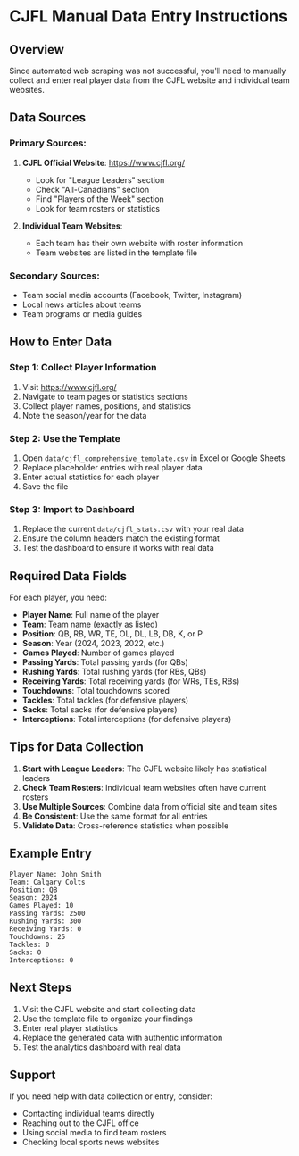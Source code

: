 
# CJFL Manual Data Entry Instructions

## Overview
Since automated web scraping was not successful, you'll need to manually collect and enter real player data from the CJFL website and individual team websites.

## Data Sources

### Primary Sources:
1. **CJFL Official Website**: https://www.cjfl.org/
   - Look for "League Leaders" section
   - Check "All-Canadians" section
   - Find "Players of the Week" section
   - Look for team rosters or statistics

2. **Individual Team Websites**:
   - Each team has their own website with roster information
   - Team websites are listed in the template file

### Secondary Sources:
- Team social media accounts (Facebook, Twitter, Instagram)
- Local news articles about teams
- Team programs or media guides

## How to Enter Data

### Step 1: Collect Player Information
1. Visit https://www.cjfl.org/
2. Navigate to team pages or statistics sections
3. Collect player names, positions, and statistics
4. Note the season/year for the data

### Step 2: Use the Template
1. Open `data/cjfl_comprehensive_template.csv` in Excel or Google Sheets
2. Replace placeholder entries with real player data
3. Enter actual statistics for each player
4. Save the file

### Step 3: Import to Dashboard
1. Replace the current `data/cjfl_stats.csv` with your real data
2. Ensure the column headers match the existing format
3. Test the dashboard to ensure it works with real data

## Required Data Fields

For each player, you need:
- **Player Name**: Full name of the player
- **Team**: Team name (exactly as listed)
- **Position**: QB, RB, WR, TE, OL, DL, LB, DB, K, or P
- **Season**: Year (2024, 2023, 2022, etc.)
- **Games Played**: Number of games played
- **Passing Yards**: Total passing yards (for QBs)
- **Rushing Yards**: Total rushing yards (for RBs, QBs)
- **Receiving Yards**: Total receiving yards (for WRs, TEs, RBs)
- **Touchdowns**: Total touchdowns scored
- **Tackles**: Total tackles (for defensive players)
- **Sacks**: Total sacks (for defensive players)
- **Interceptions**: Total interceptions (for defensive players)

## Tips for Data Collection

1. **Start with League Leaders**: The CJFL website likely has statistical leaders
2. **Check Team Rosters**: Individual team websites often have current rosters
3. **Use Multiple Sources**: Combine data from official site and team sites
4. **Be Consistent**: Use the same format for all entries
5. **Validate Data**: Cross-reference statistics when possible

## Example Entry

```
Player Name: John Smith
Team: Calgary Colts
Position: QB
Season: 2024
Games Played: 10
Passing Yards: 2500
Rushing Yards: 300
Receiving Yards: 0
Touchdowns: 25
Tackles: 0
Sacks: 0
Interceptions: 0
```

## Next Steps

1. Visit the CJFL website and start collecting data
2. Use the template file to organize your findings
3. Enter real player statistics
4. Replace the generated data with authentic information
5. Test the analytics dashboard with real data

## Support

If you need help with data collection or entry, consider:
- Contacting individual teams directly
- Reaching out to the CJFL office
- Using social media to find team rosters
- Checking local sports news websites
